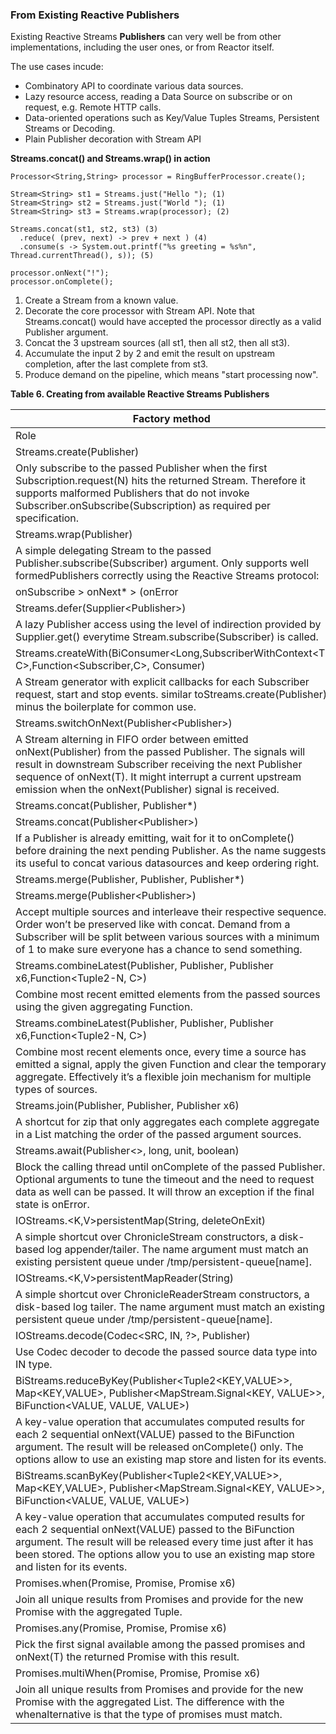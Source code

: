 
### From Existing Reactive Publishers

Existing Reactive Streams **Publishers** can very well be from other implementations, including the user ones, or from Reactor itself.

The use cases incude:

* Combinatory API to coordinate various data sources.
* Lazy resource access, reading a Data Source on subscribe or on request, e.g. Remote HTTP calls.
* Data-oriented operations such as Key/Value Tuples Streams, Persistent Streams or Decoding.
* Plain Publisher decoration with Stream API

**Streams.concat() and Streams.wrap() in action**

```
Processor<String,String> processor = RingBufferProcessor.create();

Stream<String> st1 = Streams.just("Hello "); (1)
Stream<String> st2 = Streams.just("World "); (1)
Stream<String> st3 = Streams.wrap(processor); (2)

Streams.concat(st1, st2, st3) (3)
  .reduce( (prev, next) -> prev + next ) (4)
  .consume(s -> System.out.printf("%s greeting = %s%n", Thread.currentThread(), s)); (5)

processor.onNext("!");
processor.onComplete();
```

1. Create a Stream from a known value.
1. Decorate the core processor with Stream API. Note that Streams.concat() would have accepted the processor directly as a valid Publisher argument.
1. Concat the 3 upstream sources (all st1, then all st2, then all st3).
1. Accumulate the input 2 by 2 and emit the result on upstream completion, after the last complete from st3.
1. Produce demand on the pipeline, which means "start processing now".

**Table 6. Creating from available Reactive Streams Publishers**

| Factory method | Data Type |
|----------------|-----------|
| Role |  |
| Streams.create(Publisher<T>) | T |
| Only subscribe to the passed Publisher when the first Subscription.request(N) hits the returned Stream. Therefore it supports malformed Publishers that do not invoke Subscriber.onSubscribe(Subscription) as required per specification. |  |
| Streams.wrap(Publisher<T>) | T |
| A simple delegating Stream to the passed Publisher.subscribe(Subscriber<T>) argument. Only supports well formedPublishers correctly using the Reactive Streams protocol: |  |
| onSubscribe > onNext\* > (onError | onComplete) |  |
| Streams.defer(Supplier<Publisher<T>>) | T |
| A lazy Publisher access using the level of indirection provided by Supplier.get() everytime Stream.subscribe(Subscriber) is called. |  |
| Streams.createWith(BiConsumer<Long,SubscriberWithContext<T, C>,Function<Subscriber<T>,C>, Consumer<C>) | T |
| A Stream generator with explicit callbacks for each Subscriber request, start and stop events. similar toStreams.create(Publisher) minus the boilerplate for common use. |  |
| Streams.switchOnNext(Publisher<Publisher<T>>) | T |
| A Stream alterning in FIFO order between emitted onNext(Publisher<T>) from the passed Publisher. The signals will result in downstream Subscriber<T> receiving the next Publisher sequence of onNext(T). It might interrupt a current upstream emission when the onNext(Publisher<T>) signal is received. |  |
| Streams.concat(Publisher<T>, Publisher<T>*) | T |
| Streams.concat(Publisher<Publisher<T>>) |  |
| If a Publisher<T> is already emitting, wait for it to onComplete() before draining the next pending Publisher<T>. As the name suggests its useful to concat various datasources and keep ordering right. |  |
| Streams.merge(Publisher<T>, Publisher<T>, Publisher<T>*) | T |
| Streams.merge(Publisher<Publisher<T>>) |  |
| Accept multiple sources and interleave their respective sequence. Order won’t be preserved like with concat. Demand from a Subscriber will be split between various sources with a minimum of 1 to make sure everyone has a chance to send something. |  |
| Streams.combineLatest(Publisher<T1>, Publisher<T2>, Publisher<T3-N> x6,Function<Tuple2-N, C>) | C |
| Combine most recent emitted elements from the passed sources using the given aggregating Function. |  |
| Streams.combineLatest(Publisher<T1>, Publisher<T2>, Publisher<T3-N> x6,Function<Tuple2-N, C>) | C |
| Combine most recent elements once, every time a source has emitted a signal, apply the given Function and clear the temporary aggregate. Effectively it’s a flexible join mechanism for multiple types of sources. |  |
| Streams.join(Publisher<T>, Publisher<T>, Publisher<T> x6) | List<T> |
| A shortcut for zip that only aggregates each complete aggregate in a List matching the order of the passed argument sources. |  |
| Streams.await(Publisher<>, long, unit, boolean) | void |
| Block the calling thread until onComplete of the passed Publisher. Optional arguments to tune the timeout and the need to request data as well can be passed. It will throw an exception if the final state is onError. |  |
| IOStreams.<K,V>persistentMap(String, deleteOnExit) | V |
| A simple shortcut over ChronicleStream constructors, a disk-based log appender/tailer. The name argument must match an existing persistent queue under /tmp/persistent-queue\[name\]. |  |
| IOStreams.<K,V>persistentMapReader(String) | V |
| A simple shortcut over ChronicleReaderStream constructors, a disk-based log tailer. The name argument must match an existing persistent queue under /tmp/persistent-queue\[name\]. |  |
| IOStreams.decode(Codec<SRC, IN, ?>, Publisher<SRC>) | IN |
| Use Codec decoder to decode the passed source data type into IN type. |  |
| BiStreams.reduceByKey(Publisher<Tuple2<KEY,VALUE>>, Map<KEY,VALUE>, Publisher<MapStream.Signal<KEY, VALUE>>, BiFunction<VALUE, VALUE, VALUE>) | Tuple2<KEY,VALUE> |
| A key-value operation that accumulates computed results for each 2 sequential onNext(VALUE) passed to the BiFunction argument. The result will be released onComplete() only. The options allow to use an existing map store and listen for its events. |  |
| BiStreams.scanByKey(Publisher<Tuple2<KEY,VALUE>>, Map<KEY,VALUE>, Publisher<MapStream.Signal<KEY, VALUE>>, BiFunction<VALUE, VALUE, VALUE>) | Tuple2<KEY,VALUE> |
| A key-value operation that accumulates computed results for each 2 sequential onNext(VALUE) passed to the BiFunction argument. The result will be released every time just after it has been stored. The options allow you to use an existing map store and listen for its events. |  |
| Promises.when(Promise<T1>, Promise<T2>, Promise<T3-N> x6) | TupleN<T1,T2,\*?> |
| Join all unique results from Promises and provide for the new Promise with the aggregated Tuple. |  |
| Promises.any(Promise<T>, Promise<T>, Promise<T> x6) | T |
| Pick the first signal available among the passed promises and onNext(T) the returned Promise with this result. |  |
| Promises.multiWhen(Promise<T>, Promise<T>, Promise<T> x6) | List<T> |
| Join all unique results from Promises and provide for the new Promise with the aggregated List. The difference with the whenalternative is that the type of promises must match. |  |